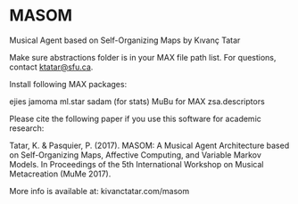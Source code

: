 # MASOM
Musical Agent based on Self-Organizing Maps
by Kıvanç Tatar  


Make sure abstractions folder is in your MAX file path list. For questions, contact ktatar@sfu.ca.

Install following MAX packages:

ejies
jamoma
ml.star
sadam (for stats)
MuBu for MAX
zsa.descriptors


Please cite the following paper if you use this software for academic research: 

Tatar, K. & Pasquier, P. (2017). MASOM: A Musical Agent Architecture based on Self-Organizing Maps, Affective Computing, and Variable Markov Models. In Proceedings of the 5th International Workshop on Musical Metacreation (MuMe 2017).

More info is available at: 
kivanctatar.com/masom
